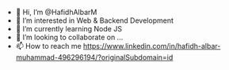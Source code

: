 - 👋 Hi, I’m @HafidhAlbarM
- 👀 I’m interested in Web & Backend Development
- 🌱 I’m currently learning Node JS
- 💞️ I’m looking to collaborate on ...
- 📫 How to reach me https://www.linkedin.com/in/hafidh-albar-muhammad-496296194/?originalSubdomain=id

<!---
HafidhAlbarM/HafidhAlbarM is a ✨ special ✨ repository because its `README.md` (this file) appears on your GitHub profile.
You can click the Preview link to take a look at your changes.
--->

